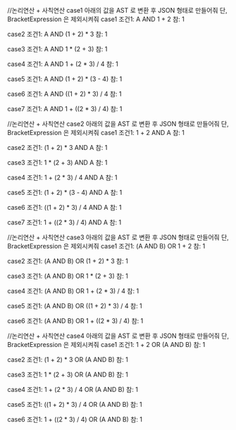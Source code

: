 


//논리연산 + 사칙연산 case1
아래의 값을 AST 로 변환 후 JSON 형태로 만들어줘
단, BracketExpression 은 제외시켜줘
case1
조건1: A AND 1 + 2
참: 1

case2
조건1: A AND (1 + 2) * 3
참: 1

case3
조건1: A AND 1 * (2 + 3)
참: 1

case4
조건1: A AND 1 + (2 * 3) / 4
참: 1

case5
조건1: A AND (1 + 2) * (3 - 4)
참: 1

case6
조건1: A AND ((1 + 2) * 3) / 4
참: 1

case7
조건1: A AND 1 + ((2 * 3) / 4)
참: 1


//논리연산 + 사칙연산 case2
아래의 값을 AST 로 변환 후 JSON 형태로 만들어줘
단, BracketExpression 은 제외시켜줘
case1
조건1: 1 + 2 AND A
참: 1

case2
조건1: (1 + 2) * 3 AND A
참: 1

case3
조건1: 1 * (2 + 3) AND A
참: 1

case4
조건1: 1 + (2 * 3) / 4 AND A
참: 1

case5
조건1: (1 + 2) * (3 - 4) AND A
참: 1

case6
조건1: ((1 + 2) * 3) / 4 AND A
참: 1

case7
조건1: 1 + ((2 * 3) / 4) AND A
참: 1


//논리연산 + 사칙연산 case3
아래의 값을 AST 로 변환 후 JSON 형태로 만들어줘
단, BracketExpression 은 제외시켜줘
case1
조건1: (A AND B) OR 1 + 2
참: 1

case2
조건1: (A AND B) OR  (1 + 2) * 3
참: 1

case3
조건1: (A AND B) OR  1 * (2 + 3)
참: 1

case4
조건1: (A AND B) OR  1 + (2 * 3) / 4
참: 1

case5
조건1: (A AND B) OR  ((1 + 2) * 3) / 4
참: 1

case6
조건1: (A AND B) OR  1 + ((2 * 3) / 4)
참: 1


//논리연산 + 사칙연산 case4
아래의 값을 AST 로 변환 후 JSON 형태로 만들어줘
단, BracketExpression 은 제외시켜줘
case1
조건1: 1 + 2 OR (A AND B)
참: 1

case2
조건1: (1 + 2) * 3 OR (A AND B)
참: 1

case3
조건1: 1 * (2 + 3) OR (A AND B)
참: 1

case4
조건1: 1 + (2 * 3) / 4 OR (A AND B)
참: 1

case5
조건1: ((1 + 2) * 3) / 4 OR (A AND B)
참: 1

case6
조건1: 1 + ((2 * 3) / 4) OR (A AND B)
참: 1